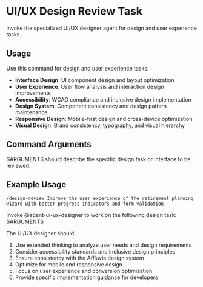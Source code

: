 # UI/UX Design Review Task

Invoke the specialized UI/UX designer agent for design and user experience tasks.

## Usage
Use this command for design and user experience tasks:

- **Interface Design**: UI component design and layout optimization
- **User Experience**: User flow analysis and interaction design improvements
- **Accessibility**: WCAG compliance and inclusive design implementation
- **Design System**: Component consistency and design pattern maintenance
- **Responsive Design**: Mobile-first design and cross-device optimization
- **Visual Design**: Brand consistency, typography, and visual hierarchy

## Command Arguments
$ARGUMENTS should describe the specific design task or interface to be reviewed.

## Example Usage
```
/design-review Improve the user experience of the retirement planning wizard with better progress indicators and form validation
```

Invoke @agent-ui-ux-designer to work on the following design task: $ARGUMENTS

The UI/UX designer should:
1. Use extended thinking to analyze user needs and design requirements
2. Consider accessibility standards and inclusive design principles
3. Ensure consistency with the Affluvia design system
4. Optimize for mobile and responsive design
5. Focus on user experience and conversion optimization
6. Provide specific implementation guidance for developers